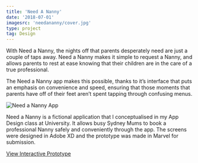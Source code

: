 ```yaml
---
title: 'Need A Nanny'
date: '2018-07-01'
imagesrc: 'needananny/cover.jpg'
type: project
tag: Design
---
```


With Need a Nanny, the nights off that parents desperately need are just a couple of taps away. Need a Nanny makes it simple to request a Nanny, and allows parents to rest at ease knowing that their children are in the care of a true professional.

The Need a Nanny app makes this possible, thanks to it’s interface that puts an emphasis on convenience and speed, ensuring that those moments that parents have off of their feet aren’t spent tapping through confusing menus.

![Need a Nanny App](https://files.nathansimpson.design/portfolio/needananny/abstract.jpg 'Need A Nanny App')

Need a Nanny is a fictional application that I conceptualised in my App Design class at University. It allows busy Sydney Mums to book a professional Nanny safely and conveniently through the app. The screens were designed in Adobe XD and the prototype was made in Marvel for submission.

[View Interactive Prototype](https://xd.adobe.com/view/f57f9d0e-bf8b-447f-bb82-930fc3d6bc77/)
